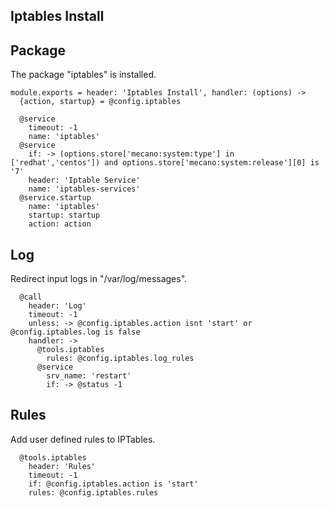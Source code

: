 
## Iptables Install

## Package

The package "iptables" is installed.

    module.exports = header: 'Iptables Install', handler: (options) ->
      {action, startup} = @config.iptables
      
      @service
        timeout: -1
        name: 'iptables'
      @service 
        if: -> (options.store['mecano:system:type'] in ['redhat','centos']) and options.store['mecano:system:release'][0] is '7'
        header: 'Iptable Service'
        name: 'iptables-services'
      @service.startup
        name: 'iptables'
        startup: startup
        action: action

## Log

Redirect input logs in "/var/log/messages".

      @call
        header: 'Log'
        timeout: -1
        unless: -> @config.iptables.action isnt 'start' or @config.iptables.log is false
        handler: ->
          @tools.iptables
            rules: @config.iptables.log_rules
          @service
            srv_name: 'restart'
            if: -> @status -1

## Rules

Add user defined rules to IPTables.

      @tools.iptables
        header: 'Rules'
        timeout: -1
        if: @config.iptables.action is 'start'
        rules: @config.iptables.rules
